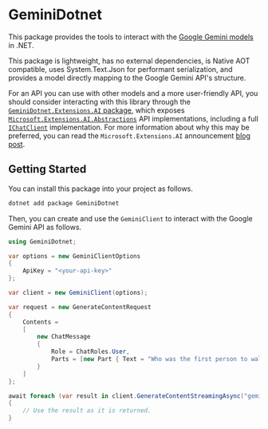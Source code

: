 # GeminiDotnet

This package provides the tools to interact with the [Google Gemini models](https://deepmind.google/technologies/gemini/) in .NET.

This package is lightweight, has no external dependencies, is Native AOT compatible, uses System.Text.Json for performant serialization, and provides a model directly mapping to the Google Gemini API's structure.

For an API you can use with other models and a more user-friendly API, you should consider interacting with this library through the [`GeminiDotnet.Extensions.AI` package](https://www.nuget.org/packages/GeminiDotnet.Extensions.AI), which exposes [`Microsoft.Extensions.AI.Abstractions`](https://www.nuget.org/packages/Microsoft.Extensions.AI.Abstractions/) API implementations, including a full [`IChatClient`](https://learn.microsoft.com/dotnet/api/microsoft.extensions.ai.ichatclient) implementation. For more information about why this may be preferred, you can read the `Microsoft.Extensions.AI` announcement [blog post](https://devblogs.microsoft.com/dotnet/introducing-microsoft-extensions-ai-preview/).

## Getting Started

You can install this package into your project as follows.

```sh
dotnet add package GeminiDotnet
```

Then, you can create and use the `GeminiClient` to interact with the Google Gemini API as follows.

```cs
using GeminiDotnet;

var options = new GeminiClientOptions
{
    ApiKey = "<your-api-key>"
};

var client = new GeminiClient(options);

var request = new GenerateContentRequest
{
    Contents = 
    [
        new ChatMessage 
        { 
            Role = ChatRoles.User,
            Parts = [new Part { Text = "Who was the first person to walk on the moon?" }]
        }
    ]
};

await foreach (var result in client.GenerateContentStreamingAsync("gemini-2.5-flash", request, cancellationToken))
{
    // Use the result as it is returned.
}
```
